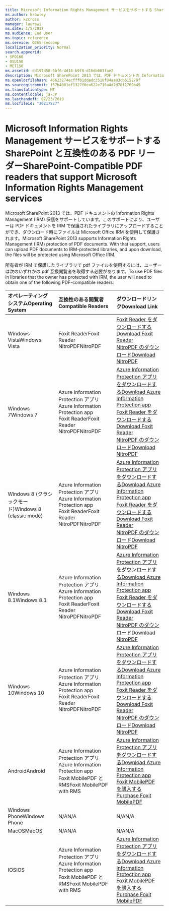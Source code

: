 ```yaml
---
title: Microsoft Information Rights Management サービスをサポートする SharePoint と互換性のある PDF リーダー
ms.author: krowley
author: kccross
manager: laurawi
ms.date: 1/5/2017
ms.audience: End User
ms.topic: reference
ms.service: O365-seccomp
localization_priority: Normal
search.appverid:
- SPO160
- OSU150
- MET150
ms.assetid: dd197d58-5bf6-4d18-b9f8-d16db603fae2
description: Microsoft SharePoint 2013 では、PDF ドキュメントの Information Rights Management (IRM) 保護をサポートしています。このサポートにより、ユーザーは PDF ドキュメントを IRM で保護されたライブラリにアップロードすることができ、ダウンロード時にファイルは Microsoft Office IRM を使用して保護されます。
ms.openlocfilehash: 46623274ecfff01ddedc3518f84aa83cb615279f
ms.sourcegitcommit: f57b4001ef1327f0ea622e716a4d7d78f1769b49
ms.translationtype: MT
ms.contentlocale: ja-JP
ms.lasthandoff: 02/23/2019
ms.locfileid: "30217827"
---
```

# <a name="sharepoint-compatible-pdf-readers-that-support-microsoft-information-rights-management-services"></a><span data-ttu-id="668f8-104">Microsoft Information Rights Management サービスをサポートする SharePoint と互換性のある PDF リーダー</span><span class="sxs-lookup"><span data-stu-id="668f8-104">SharePoint-Compatible PDF readers that support Microsoft Information Rights Management services</span></span>

<span data-ttu-id="668f8-p102">Microsoft SharePoint 2013 では、PDF ドキュメントの Information Rights Management (IRM) 保護をサポートしています。このサポートにより、ユーザーは PDF ドキュメントを IRM で保護されたライブラリにアップロードすることができ、ダウンロード時にファイルは Microsoft Office IRM を使用して保護されます。</span><span class="sxs-lookup"><span data-stu-id="668f8-p102">Microsoft SharePoint 2013 supports Information Rights Management (IRM) protection of PDF documents. With that support, users can upload PDF documents to IRM-protected libraries, and upon download, the files will be protected using Microsoft Office IRM.</span></span>
  
<span data-ttu-id="668f8-107">所有者が IRM で保護したライブラリで pdf ファイルを使用するには、ユーザーは次のいずれかの pdf 互換閲覧者を取得する必要があります。</span><span class="sxs-lookup"><span data-stu-id="668f8-107">To use PDF files in libraries that the owner has protected with IRM, the user will need to obtain one of the following PDF-compatible readers:</span></span>
  
|<span data-ttu-id="668f8-108">**オペレーティング システム**</span><span class="sxs-lookup"><span data-stu-id="668f8-108">**Operating System**</span></span>|<span data-ttu-id="668f8-109">**互換性のある閲覧者**</span><span class="sxs-lookup"><span data-stu-id="668f8-109">**Compatible Readers**</span></span>|<span data-ttu-id="668f8-110">**ダウンロードリンク**</span><span class="sxs-lookup"><span data-stu-id="668f8-110">**Download Link**</span></span>|
|:-----|:-----|:-----|
|<span data-ttu-id="668f8-111">Windows Vista</span><span class="sxs-lookup"><span data-stu-id="668f8-111">Windows Vista</span></span>  <br/> |<span data-ttu-id="668f8-112">Foxit Reader</span><span class="sxs-lookup"><span data-stu-id="668f8-112">Foxit Reader</span></span>  <br/> <span data-ttu-id="668f8-113">NitroPDF</span><span class="sxs-lookup"><span data-stu-id="668f8-113">NitroPDF</span></span>  <br/> |[<span data-ttu-id="668f8-114">Foxit Reader をダウンロードする</span><span class="sxs-lookup"><span data-stu-id="668f8-114">Download Foxit Reader</span></span>](https://go.microsoft.com/fwlink/?linkid=253210) <br/> [<span data-ttu-id="668f8-115">NitroPDF のダウンロード</span><span class="sxs-lookup"><span data-stu-id="668f8-115">Download NitroPDF</span></span>](https://www.gonitro.com/pdf-reader) <br/> |
|<span data-ttu-id="668f8-116">Windows 7</span><span class="sxs-lookup"><span data-stu-id="668f8-116">Windows 7</span></span>  <br/> |<span data-ttu-id="668f8-117">Azure Information Protection アプリ</span><span class="sxs-lookup"><span data-stu-id="668f8-117">Azure Information Protection app</span></span>  <br/> <span data-ttu-id="668f8-118">Foxit Reader</span><span class="sxs-lookup"><span data-stu-id="668f8-118">Foxit Reader</span></span>  <br/> <span data-ttu-id="668f8-119">NitroPDF</span><span class="sxs-lookup"><span data-stu-id="668f8-119">NitroPDF</span></span>  <br/> |[<span data-ttu-id="668f8-120">Azure Information Protection アプリをダウンロードする</span><span class="sxs-lookup"><span data-stu-id="668f8-120">Download Azure Information Protection app</span></span>](https://go.microsoft.com/fwlink/?linkid=837797) <br/> [<span data-ttu-id="668f8-121">Foxit Reader をダウンロードする</span><span class="sxs-lookup"><span data-stu-id="668f8-121">Download Foxit Reader</span></span>](https://go.microsoft.com/fwlink/?linkid=253210) <br/> [<span data-ttu-id="668f8-122">NitroPDF のダウンロード</span><span class="sxs-lookup"><span data-stu-id="668f8-122">Download NitroPDF</span></span>](https://www.gonitro.com/pdf-reader) <br/> |
|<span data-ttu-id="668f8-123">Windows 8 (クラシックモード)</span><span class="sxs-lookup"><span data-stu-id="668f8-123">Windows 8 (classic mode)</span></span>  <br/> |<span data-ttu-id="668f8-124">Azure Information Protection アプリ</span><span class="sxs-lookup"><span data-stu-id="668f8-124">Azure Information Protection app</span></span>  <br/> <span data-ttu-id="668f8-125">Foxit Reader</span><span class="sxs-lookup"><span data-stu-id="668f8-125">Foxit Reader</span></span>  <br/> <span data-ttu-id="668f8-126">NitroPDF</span><span class="sxs-lookup"><span data-stu-id="668f8-126">NitroPDF</span></span>  <br/> |[<span data-ttu-id="668f8-127">Azure Information Protection アプリをダウンロードする</span><span class="sxs-lookup"><span data-stu-id="668f8-127">Download Azure Information Protection app</span></span>](https://go.microsoft.com/fwlink/?linkid=837797) <br/> [<span data-ttu-id="668f8-128">Foxit Reader をダウンロードする</span><span class="sxs-lookup"><span data-stu-id="668f8-128">Download Foxit Reader</span></span>](https://go.microsoft.com/fwlink/?linkid=253210) <br/> [<span data-ttu-id="668f8-129">NitroPDF のダウンロード</span><span class="sxs-lookup"><span data-stu-id="668f8-129">Download NitroPDF</span></span>](https://www.gonitro.com/pdf-reader) <br/> |
|<span data-ttu-id="668f8-130">Windows 8.1</span><span class="sxs-lookup"><span data-stu-id="668f8-130">Windows 8.1</span></span>  <br/> |<span data-ttu-id="668f8-131">Azure Information Protection アプリ</span><span class="sxs-lookup"><span data-stu-id="668f8-131">Azure Information Protection app</span></span>  <br/> <span data-ttu-id="668f8-132">Foxit Reader</span><span class="sxs-lookup"><span data-stu-id="668f8-132">Foxit Reader</span></span>  <br/> <span data-ttu-id="668f8-133">NitroPDF</span><span class="sxs-lookup"><span data-stu-id="668f8-133">NitroPDF</span></span>  <br/> |[<span data-ttu-id="668f8-134">Azure Information Protection アプリをダウンロードする</span><span class="sxs-lookup"><span data-stu-id="668f8-134">Download Azure Information Protection app</span></span>](https://go.microsoft.com/fwlink/?linkid=837797) <br/> [<span data-ttu-id="668f8-135">Foxit Reader をダウンロードする</span><span class="sxs-lookup"><span data-stu-id="668f8-135">Download Foxit Reader</span></span>](https://go.microsoft.com/fwlink/?linkid=253210) <br/> [<span data-ttu-id="668f8-136">NitroPDF のダウンロード</span><span class="sxs-lookup"><span data-stu-id="668f8-136">Download NitroPDF</span></span>](https://www.gonitro.com/pdf-reader) <br/> |
|<span data-ttu-id="668f8-137">Windows 10</span><span class="sxs-lookup"><span data-stu-id="668f8-137">Windows 10</span></span>  <br/> |<span data-ttu-id="668f8-138">Azure Information Protection アプリ</span><span class="sxs-lookup"><span data-stu-id="668f8-138">Azure Information Protection app</span></span>  <br/> <span data-ttu-id="668f8-139">Foxit Reader</span><span class="sxs-lookup"><span data-stu-id="668f8-139">Foxit Reader</span></span>  <br/> <span data-ttu-id="668f8-140">NitroPDF</span><span class="sxs-lookup"><span data-stu-id="668f8-140">NitroPDF</span></span>  <br/> |[<span data-ttu-id="668f8-141">Azure Information Protection アプリをダウンロードする</span><span class="sxs-lookup"><span data-stu-id="668f8-141">Download Azure Information Protection app</span></span>](https://go.microsoft.com/fwlink/?linkid=837797) <br/> [<span data-ttu-id="668f8-142">Foxit Reader をダウンロードする</span><span class="sxs-lookup"><span data-stu-id="668f8-142">Download Foxit Reader</span></span>](https://go.microsoft.com/fwlink/?linkid=253210) <br/> [<span data-ttu-id="668f8-143">NitroPDF のダウンロード</span><span class="sxs-lookup"><span data-stu-id="668f8-143">Download NitroPDF</span></span>](https://www.gonitro.com/pdf-reader) <br/> |
|<span data-ttu-id="668f8-144">Android</span><span class="sxs-lookup"><span data-stu-id="668f8-144">Android</span></span>  <br/> |<span data-ttu-id="668f8-145">Azure Information Protection アプリ</span><span class="sxs-lookup"><span data-stu-id="668f8-145">Azure Information Protection app</span></span>  <br/> <span data-ttu-id="668f8-146">Foxit MobilePDF と RMS</span><span class="sxs-lookup"><span data-stu-id="668f8-146">Foxit MobilePDF with RMS</span></span>  <br/> |[<span data-ttu-id="668f8-147">Azure Information Protection アプリをダウンロードする</span><span class="sxs-lookup"><span data-stu-id="668f8-147">Download Azure Information Protection app</span></span>](https://go.microsoft.com/fwlink/?linkid=836827) <br/> [<span data-ttu-id="668f8-148">Foxit MobilePDF を購入する</span><span class="sxs-lookup"><span data-stu-id="668f8-148">Purchase Foxit MobilePDF</span></span>](https://play.google.com/store/apps/details?id=com.foxit.mobile.pdf.rms) <br/> |
|<span data-ttu-id="668f8-149">Windows Phone</span><span class="sxs-lookup"><span data-stu-id="668f8-149">Windows Phone</span></span>  <br/> |<span data-ttu-id="668f8-150">N/A</span><span class="sxs-lookup"><span data-stu-id="668f8-150">N/A</span></span>  <br/> |<span data-ttu-id="668f8-151">N/A</span><span class="sxs-lookup"><span data-stu-id="668f8-151">N/A</span></span>  <br/> |
|<span data-ttu-id="668f8-152">MacOS</span><span class="sxs-lookup"><span data-stu-id="668f8-152">MacOS</span></span>  <br/> |<span data-ttu-id="668f8-153">N/A</span><span class="sxs-lookup"><span data-stu-id="668f8-153">N/A</span></span>  <br/> |<span data-ttu-id="668f8-154">N/A</span><span class="sxs-lookup"><span data-stu-id="668f8-154">N/A</span></span>  <br/> |
|<span data-ttu-id="668f8-155">IOS</span><span class="sxs-lookup"><span data-stu-id="668f8-155">IOS</span></span>  <br/> |<span data-ttu-id="668f8-156">Azure Information Protection アプリ</span><span class="sxs-lookup"><span data-stu-id="668f8-156">Azure Information Protection app</span></span>  <br/> <span data-ttu-id="668f8-157">Foxit MobilePDF と RMS</span><span class="sxs-lookup"><span data-stu-id="668f8-157">Foxit MobilePDF with RMS</span></span>  <br/> |[<span data-ttu-id="668f8-158">Azure Information Protection アプリをダウンロードする</span><span class="sxs-lookup"><span data-stu-id="668f8-158">Download Azure Information Protection app</span></span>](https://go.microsoft.com/fwlink/?linkid=836828) <br/> [<span data-ttu-id="668f8-159">Foxit MobilePDF を購入する</span><span class="sxs-lookup"><span data-stu-id="668f8-159">Purchase Foxit MobilePDF</span></span>](https://play.google.com/store/apps/details?id=com.foxit.mobile.pdf.rms) <br/> |
   

